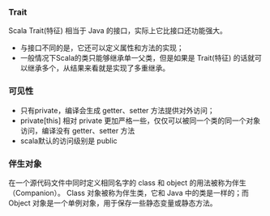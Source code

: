 ### Trait

Scala Trait(特征) 相当于 Java 的接口，实际上它比接口还功能强大。
* 与接口不同的是，它还可以定义属性和方法的实现；
* 一般情况下Scala的类只能够继承单一父类，但是如果是 Trait(特征) 的话就可以继承多个，从结果来看就是实现了多重继承。

### 可见性

* 只有private，编译会生成 getter、setter 方法提供对外访问；
* private[this] 相对 private 更加严格一些，仅仅可以被同一个类的同一个对象访问，编译没有 getter、setter 方法
* scala默认的访问级别是 public

### 伴生对象

在一个源代码文件中同时定义相同名字的 class 和 object 的用法被称为伴生（Companion）。
Class 对象被称为伴生类，它和 Java 中的类是一样的；而 Object 对象是一个单例对象，用于保存一些静态变量或静态方法。

